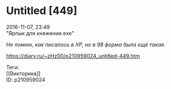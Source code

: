 Untitled [449]
===============

   
 2016-11-07, 23:49   
  "Ярлык для княжение.exe"   
   
  *Не помню, как писалось в XP, но в 98 форма была ещё такая.*    
    
 <https://diary.ru/~zHz00/p210959024_untitled-449.htm>   
   
 Теги:   
 [[Викторика]]   
 ID: p210959024